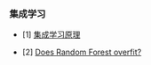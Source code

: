 ### 集成学习


- [1] [集成学习原理](https://www.cnblogs.com/pinard/p/6131423.html)

- [2] [Does Random Forest overfit?](https://mljar.com/blog/random-forest-overfitting/)
